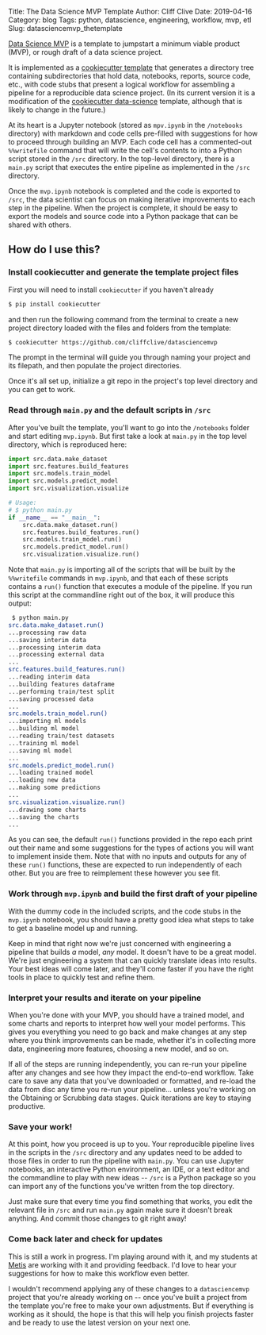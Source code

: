 Title: The Data Science MVP Template
Author: Cliff Clive
Date: 2019-04-16
Category: blog
Tags: python, datascience, engineering, workflow, mvp, etl
Slug: datasciencemvp_thetemplate


[Data Science MVP](https://github.com/cliffclive/datasciencemvp)  is a template to jumpstart a minimum viable product (MVP), or rough draft of a data science project.

It is implemented as a [cookiecutter template](https://cookiecutter.readthedocs.io/en/latest/) that generates a directory tree containing subdirectories that hold data, notebooks, reports, source code, etc., with code stubs that present a logical workflow for assembling a pipeline for a reproducible data science project. (In its current version it is a modification of the [cookiecutter data-science](https://drivendata.github.io/cookiecutter-data-science/) template, although that is likely to change in the future.)

At its heart is a Jupyter notebook (stored as `mpv.ipynb` in the `/notebooks` directory) with markdown and code cells pre-filled with suggestions for how to proceed through building an MVP. Each code cell has a commented-out `%%writefile` command that will write the cell's contents to into a Python script stored in the `/src` directory. In the top-level directory, there is a `main.py` script that executes the entire pipeline as implemented in the `/src` directory.

Once the `mvp.ipynb` notebook is completed and the code is exported to `/src`, the data scientist can focus on making iterative improvements to each step in the pipeline. When the project is complete, it should be easy to export the models and source code into a Python package that can be shared with others.

## How do I use this?

### Install cookiecutter and generate the template project files

First you will need to install `cookiecutter` if you haven't already

```bash
$ pip install cookiecutter
```

and then run the following command from the terminal to create a new project directory loaded with the files and folders from the template:

```bash
$ cookiecutter https://github.com/cliffclive/datasciencemvp
```

The prompt in the terminal will guide you through naming your project and its filepath, and then populate the project directories. 

Once it's all set up, initialize a git repo in the project's top level directory and you can get to work.

### Read through `main.py` and the default scripts in `/src`

After you've built the template, you'll want to go into the `/notebooks` folder and start editing `mvp.ipynb`. But first take a look at `main.py` in the top level directory, which is reproduced here:

```python
import src.data.make_dataset
import src.features.build_features
import src.models.train_model
import src.models.predict_model
import src.visualization.visualize

# Usage: 
# $ python main.py
if __name__ == "__main__":
    src.data.make_dataset.run()
    src.features.build_features.run()
    src.models.train_model.run()
    src.models.predict_model.run()
    src.visualization.visualize.run()
```

Note that `main.py` is importing all of the scripts that will be built by the `%%writefile` commands in `mvp.ipynb`, and that each of these scripts contains a `run()` function that executes a module of the pipeline. If you run this script at the commandline right out of the box, it will produce this output:

```bash
 $ python main.py
src.data.make_dataset.run()
...processing raw data
...saving interim data
...processing interim data
...processing external data
...
src.features.build_features.run()
...reading interim data
...building features dataframe
...performing train/test split
...saving processed data
...
src.models.train_model.run()
...importing ml models
...building ml model
...reading train/test datasets
...training ml model
...saving ml model
...
src.models.predict_model.run()
...loading trained model
...loading new data
...making some predictions
...
src.visualization.visualize.run()
...drawing some charts
...saving the charts
...
```

As you can see, the default `run()` functions provided in the repo each print out their name and some suggestions for the types of actions you will want to implement inside them. Note that with no inputs and outputs for any of these `run()` functions, these are expected to run independently of each other. But you are free to reimplement these however you see fit.

### Work through `mvp.ipynb` and build the first draft of your pipeline

With the dummy code in the included scripts, and the code stubs in the `mvp.ipynb` notebook, you should have a pretty good idea what steps to take to get a baseline model up and running. 

Keep in mind that right now we're just concerned with engineering a pipeline that builds _a_ model, _any_ model. It doesn't have to be a great model. We're just engineering a system that can quickly translate ideas into results. Your best ideas will come later, and they'll come faster if you have the right tools in place to quickly test and refine them.

### Interpret your results and iterate on your pipeline

When you're done with your MVP, you should have a trained model, and some charts and reports to interpret how well your model performs. This gives you everything you need to go back and make changes at any step where you think improvements can be made, whether it's in collecting more data, engineering more features, choosing a new model, and so on.

If all of the steps are running independently, you can re-run your pipeline after any changes and see how they impact the end-to-end workflow. Take care to save any data that you've downloaded or formatted, and re-load the data from disc any time you re-run your pipeline... unless you're working on the Obtaining or Scrubbing data stages. Quick iterations are key to staying productive.

### Save your work!

At this point, how you proceed is up to you. Your reproducible pipeline lives in the scripts in the `/src` directory and any updates need to be added to those files in order to run the pipeline with `main.py`. You can use Jupyter notebooks, an interactive Python environment, an IDE, or a text editor and the commandline to play with new ideas -- `/src` is a Python package so you can import any of the functions you've written from the top directory. 

Just make sure that every time you find something that works, you edit the relevant file in `/src` and run `main.py` again make sure it doesn't break anything. And commit those changes to git right away!

### Come back later and check for updates

This is still a work in progress. I'm playing around with it, and my students at [Metis](https://thisismetis.com) are working with it and providing feedback. I'd love to hear your suggestions for how to make this workflow even better.

I wouldn't recommend applying any of these changes to a `datasciencemvp` project that you're already working on -- once you've built a project from the template you're free to make your own adjustments. But if everything is working as it should, the hope is that this will help you finish projects faster and be ready to use the latest version on your next one.